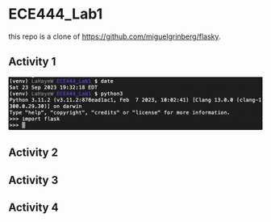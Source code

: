 # ECE444_Lab1

this repo is a clone of
https://github.com/miguelgrinberg/flasky. 

## Activity 1
![Alt text](Screenshots/Activity1_1.png)

## Activity 2


## Activity 3


## Activity 4
